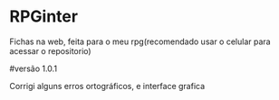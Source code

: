 # RPGinter
Fichas na web, feita para o meu rpg(recomendado usar o celular para acessar o repositorio)

#versão 1.0.1

Corrigi alguns erros ortográficos, e interface grafica
